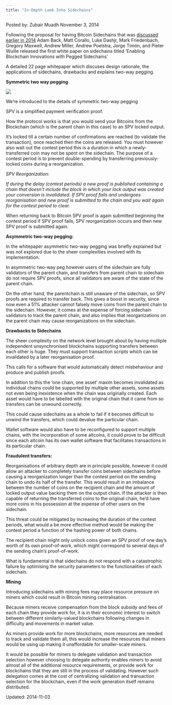 ```yaml
---
title: "In-Depth Look Into Sidechains"
---
```


Posted by:  Zubair Muadh
<span>November 3, 2014</span>
    

<p>Following the proposal for having Bitcoin Sidechains that was <a href="https://gir.pub/deepdotweb/2014/06/26/sidechains-blockchain-2-0/">discussed earlier in 2014</a> Adam Back, Matt Corallo, Luke Dashjr, Mark Friedenbach, Gregory Maxwell, Andrew Miller, Andrew Poelstra, Jorge Timón, and Pieter Wuille released the first white paper on sidechains titled ‘Enabling Blockchain Innovations with Pegged Sidechains’</p>
<p>A detailed 22 page whitepaper which discuses design rationale, the applications of sidechains, drawbacks and explains two-way pegging.</p>
<p><strong>Symmetric two way pegging</strong></p>
<img src="https://gir.pub/deepdotweb/imgs/2014/10/sidechains.png" />

<p>We’re introduced to the details of symmetric two-way pegging</p>
<p>SPV is a simplified payment verification proof.</p>
<p>How the protocol works is that you would send your Bitcoins from the Blockchain (which is the parent chain in this case) to an SPV locked output.</p>
<p>It’s locked till a certain number of confirmations are reached (to validate the transaction), once reached then the coins are released. You must however also wait out the contest period this is a duration in which a newly-transferred coin may not be spent on the sidechain. The purpose of a contest period is to prevent double-spending by transferring previously-locked coins during a reorganization.</p>
<p><em>SPV Reorganization:</em></p>
<p><em>If during the delay (contest periods) a new proof is published containing a chain that doesn’t include the block in which your lock output was created your conversion is invalidated. If SPV proof fails and undergoes reorganisation and new proof is submitted to the chain and you wait again for the contest period to clear. </em></p>
<p>When returning back to Bitcoin SPV proof is again submitted beginning the contest period if SPV proof fails, SPV reorganization occurs and then new SPV proof is submitted again.</p>
<p><strong>Asymmetric two-way pegging:</strong></p>
<p>In the whitepaper asymmetric two-way pegging was briefly explained but was not explored due to the sheer complexities involved with its implementation.</p>
<p>In asymmetric two-way peg however users of the sidechain are fully validators of the parent chain, and transfers from parent chain to sidechain do not require SPV proofs, since all validators are aware of the state of the parent chain.</p>
<p>On the other hand, the parentchain is still unaware of the sidechain, so SPV proofs are required to transfer back. This gives a boost in security, since now even a 51% attacker cannot falsely move coins from the parent chain to the sidechain. However, it comes at the expense of forcing sidechain validators to track the parent chain, and also implies that reorganizations on the parent chain may cause reorganizations on the sidechain.</p>
<p><strong>Drawbacks to Sidechains</strong></p>
<p>The sheer complexity on the network level brought about by having multiple independent unsynchronised blockchains supporting transfers between each other is huge. They must support transaction scripts which can be invalidated by a later reorganisation proof.</p>
<p>This calls for a software that would automatically detect misbehaviour and produce and publish proofs.</p>
<p>In addition to this the ‘one chain, one asset’ maxim becomes invalidated as individual chains could be supported by multiple other assets, some assets not even being inexistence when the chain was originally created. Each asset would have to be labelled with the original chain that it came from so transfers can be unwound correctly.</p>
<p>This could cause sidechains as a whole to fail if it becomes difficult to unwind the transfers, which could devalue the particular chain.</p>
<p>Wallet software would also have to be reconfigured to support multiple chains, with the incorporation of some altcoins, it could prove to be difficult since each altcoin has its own wallet software that facilitates transactions in its particular chain.</p>
<p><strong>Fraudulent transfers:</strong></p>
<p>Reorganisations of arbitrary depth are in principle possible, however it could allow an attacker to completely transfer coins between sidechains before causing a reorganization longer than the contest period on the sending chain to undo its half of the transfer. This would result in an imbalance between the number of coins on the recipient chain and the amount of locked output value backing them on the output chain. If the attacker is then capable of returning the transferred coins to the original chain, he’d have more coins in his possession at the expense of other users on the sidechain.</p>
<p>This threat could be mitigated by increasing the duration of the contest periods, what would a be more effective method would be making the contest period a function of the hashing power of both chains.</p>
<p>The recipient chain might only unlock coins given an SPV proof of one day’s worth of its own proof-of-work, which might correspond to several days of the sending chain’s proof-of-work.</p>
<p>What is fundamental is that sidechains do not respond with a catastrophic failure by optimising the security parameters to the functionalities of each sidechain.</p>
<p><strong>Mining</strong></p>
<p>Introducing sidechains with mining fees may place resource pressure on miners which could result in Bitcoin mining centralisation.</p>
<p>Because miners receive compensation from the block subsidy and fees of each chain they provide work for, it is in their economic interest to switch between different similarly-valued blockchains following changes in difficulty and movements in market value.</p>
<p>As miners provide work for more blockchains, more resources are needed to track and validate them all, this would increase the resources that miners would be using up making it unaffordable for smaller-scale miners.</p>
<p>It would be possible for miners to delegate validation and transaction selection however choosing to delegate authority enables miners to avoid almost all of the additional resource requirements, or provide work for blockchains that they are still in the process of validating. However such delegation comes at the cost of centralizing validation and transaction selection for the blockchain, even if the work generation itself remains distributed.</p>

Updated: 2014-11-03    
